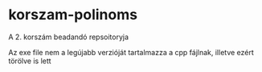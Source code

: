 # korszam-polinoms
A 2. korszám beadandó repsoitoryja

Az exe file nem a legújabb verzióját tartalmazza a cpp fájlnak, illetve ezért törölve is lett
